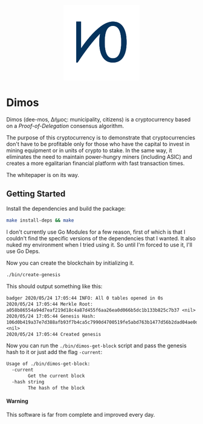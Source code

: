 <p align="center">
  <img src="/images/logo-small.png" alt="Logo of the Dimos project"
    title="Logo of the Dimos project" width="200" height="200">
</p>

# Dimos

Dimos (dee-mos, Δήμος: municipality, citizens) is a cryptocurrency based on a *Proof-of-Delegation* consensus algorithm.

The purpose of this cryptocurrency is to demonstrate that cryptocurrencies don't have to be profitable only for those who have the capital to invest in mining equipment or in units of crypto to stake. In the same way, it eliminates the need to maintain power-hungry miners (including ASIC) and creates a more egalitarian financial platform with fast transaction times.

The whitepaper is on its way.

## Getting Started

Install the dependencies and build the package:

``` sh
make install-deps && make
```

I don't currently use Go Modules for a few reason, first of which is that I couldn't find the specific versions of the dependencies that I wanted. It also nuked my environment when I tried using it. So until I'm forced to use it, I'll use Go Deps.

Now you can create the blockchain by initializing it.

``` sh
./bin/create-genesis
```

This should output something like this:

```
badger 2020/05/24 17:05:44 INFO: All 0 tables opened in 0s
2020/05/24 17:05:44 Merkle Root: a058b86554a94d7eaf219d18c4a87d455f6aa26ea0d066b5dc1b133b825c7b37 <nil>
2020/05/24 17:05:44 Genesis Hash: 106d0b419a37e7d388afb93f7b4ca5c7990d4700519fe5abd763b1477d56b2dad04ae0dc441ed0d028598ce1deb5aa193e0a2ae046f31fd1513377684df2470d <nil>
2020/05/24 17:05:44 Created genesis
```

Now you can run the `./bin/dimos-get-block` script and pass the genesis hash to it or just add the flag `-current`:

```
Usage of ./bin/dimos-get-block:
  -current
        Get the current block
  -hash string
        The hash of the block
```

#### Warning

This software is far from complete and improved every day.
